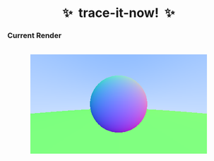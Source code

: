 <h1 align="center">✨&nbsp;&nbsp;trace-it-now!&nbsp;&nbsp;✨</h1>

### Current Render

<p align="center">
    <br /><img src="./images/render.png" alt="trace-it-now" /><br />
</p>